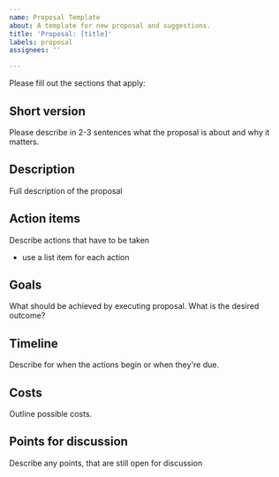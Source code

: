 ```yaml
---
name: Proposal Template
about: A template for new proposal and suggestions.
title: 'Proposal: [title]'
labels: proposal
assignees: ''

---
```


Please fill out the sections that apply:

## Short version
Please describe in 2-3 sentences what the proposal is about and why it matters.

## Description
Full description of the proposal

## Action items
Describe actions that have to be taken
- use a list item for each action

## Goals
What should be achieved by executing proposal. What is the desired outcome?

## Timeline
Describe for when the actions begin or when they're due.

## Costs
Outline possible costs.

## Points for discussion
Describe any points, that are still open for discussion
